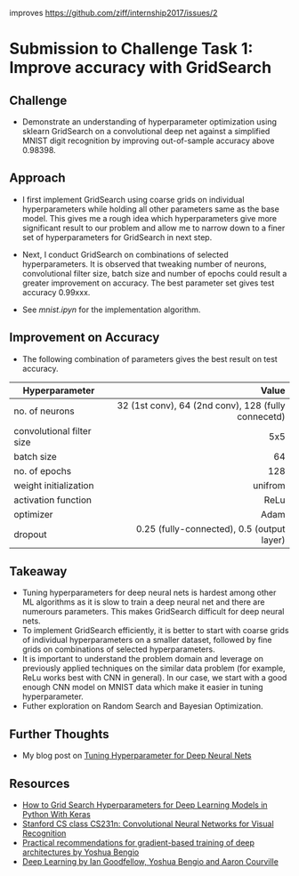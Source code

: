 improves https://github.com/ziff/internship2017/issues/2

# Submission to Challenge Task 1: Improve accuracy with GridSearch
 
 
## Challenge
* Demonstrate an understanding of hyperparameter optimization using sklearn GridSearch on a convolutional deep net against a simplified MNIST digit recognition by improving out-of-sample accuracy above 0.98398.
 
 
## Approach
* I first implement GridSearch using coarse grids on individual hyperparameters while holding all other parameters same as the base model. This gives me a rough idea which hyperparameters give more significant result to our problem and allow me to narrow down to a finer set of hyperparameters for GridSearch in next step. 

* Next, I conduct GridSearch on combinations of selected hyperparameters. It is observed that tweaking number of neurons, convolutional filter size, batch size and number of epochs could result a greater improvement on accuracy. The best parameter set gives test accuracy 0.99xxx.  

* See *mnist.ipyn* for the implementation algorithm.
 
 
## Improvement on Accuracy
* The following combination of parameters gives the best result on test accuracy.
 
 | Hyperparameter                 | Value                                                | 
 | ------------------------------ |-----------------------------------------------------:|
 | no. of neurons                 | 32 (1st conv), 64 (2nd conv), 128 (fully connecetd)  | 
 | convolutional filter size      | 5x5                                                  |
 | batch size                     | 64                                                   |
 | no. of epochs                  | 128                                                  |
 | weight initialization          | unifrom                                              |
 | activation function            | ReLu                                                 |
 | optimizer                      | Adam                                                 |
 | dropout                        | 0.25 (fully-connected), 0.5 (output layer)           |

 
## Takeaway
* Tuning hyperparameters for deep neural nets is hardest among other ML algorithms as it is slow to train a deep neural net and there are numerours parameters. This makes GridSearch difficult for deep neural nets.
* To implement GridSearch efficiently, it is better to start with coarse grids of individual hyperparameters on a smaller dataset, followed by fine grids on combinations of selected hyperparameters. 
* It is important to understand the problem domain and leverage on previously applied techniques on the similar data problem (for example, ReLu works best with CNN in general). In our case, we start with a good enough CNN model on MNIST data which make it easier in tuning hyperparameter.
* Futher exploration on Random Search and Bayesian Optimization. 
 
 
## Further Thoughts
* My blog post on [Tuning Hyperparameter for Deep Neural Nets](URL)
 
 
## Resources  
 * [How to Grid Search Hyperparameters for Deep Learning Models in Python With Keras](http://machinelearningmastery.com/grid-search-hyperparameters-deep-learning-models-python-keras/)
 * [Stanford CS class CS231n: Convolutional Neural Networks for Visual Recognition](http://cs231n.github.io/neural-networks-3)
 * [Practical recommendations for gradient-based training of deep architectures by Yoshua Bengio](https://arxiv.org/abs/1206.5533)
 * [Deep Learning by Ian Goodfellow, Yoshua Bengio and Aaron Courville](http://www.deeplearningbook.org/)
 
 
 
